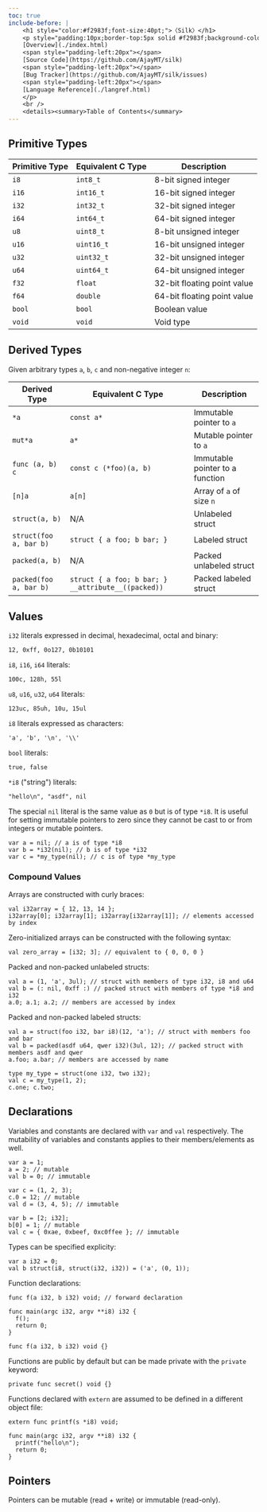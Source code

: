 ```yaml
---
toc: true
include-before: |
    <h1 style="color:#f2983f;font-size:40pt;">〈Silk〉</h1>
    <p style="padding:10px;border-top:5px solid #f2983f;background-color:#eee;font-size:13pt;">
    [Overview](./index.html)
    <span style="padding-left:20px"></span>
    [Source Code](https://github.com/AjayMT/silk)
    <span style="padding-left:20px"></span>
    [Bug Tracker](https://github.com/AjayMT/silk/issues)
    <span style="padding-left:20px"></span>
    [Language Reference](./langref.html)
    </p>
    <br />
    <details><summary>Table of Contents</summary>
---
```


</details>

## Primitive Types
| Primitive Type | Equivalent C Type | Description |
| -------------- | ----------------- | ----------- |
| `i8`           | `int8_t`          | 8-bit signed integer |
| `i16`          | `int16_t`         | 16-bit signed integer |
| `i32`          | `int32_t`         | 32-bit signed integer |
| `i64`          | `int64_t`         | 64-bit signed integer |
| `u8`           | `uint8_t`         | 8-bit unsigned integer |
| `u16`          | `uint16_t`        | 16-bit unsigned integer |
| `u32`          | `uint32_t`        | 32-bit unsigned integer |
| `u64`          | `uint64_t`        | 64-bit unsigned integer |
| `f32`          | `float`           | 32-bit floating point value |
| `f64`          | `double`          | 64-bit floating point value |
| `bool`         | `bool`            | Boolean value |
| `void`         | `void`            | Void type |

## Derived Types
Given arbitrary types `a`, `b`, `c` and non-negative integer `n`:

| Derived Type | Equivalent C Type | Description |
| ------------ | ----------------- | ----------- |
| `*a`         | `const a*`        | Immutable pointer to `a` |
| `mut*a`      | `a*`              | Mutable pointer to `a` |
| `func (a, b) c` | `const c (*foo)(a, b)` | Immutable pointer to a function |
| `[n]a`       | `a[n]`            | Array of `a` of size `n` |
| `struct(a, b)` | N/A             | Unlabeled struct |
| `struct(foo a, bar b)` | `struct { a foo; b bar; }` | Labeled struct |
| `packed(a, b)` | N/A | Packed unlabeled struct |
| `packed(foo a, bar b)` | `struct { a foo; b bar; } __attribute__((packed))` | Packed labeled struct |

## Values
`i32` literals expressed in decimal, hexadecimal, octal and binary:
```
12, 0xff, 0o127, 0b10101
```

`i8`, `i16`, `i64` literals:
```
100c, 128h, 55l
```

`u8`, `u16`, `u32`, `u64` literals:
```
123uc, 85uh, 10u, 15ul
```

`i8` literals expressed as characters:
```
'a', 'b', '\n', '\\'
```

`bool` literals:
```
true, false
```

`*i8` ("string") literals:
```
"hello\n", "asdf", nil
```

The special `nil` literal is the same value as `0` but is of type `*i8`. It is useful for setting immutable pointers to zero since they cannot be cast to or from integers or mutable pointers.

```
var a = nil; // a is of type *i8
var b = *i32(nil); // b is of type *i32
var c = *my_type(nil); // c is of type *my_type
```

### Compound Values
Arrays are constructed with curly braces:
```
val i32array = { 12, 13, 14 };
i32array[0]; i32array[1]; i32array[i32array[1]]; // elements accessed by index
```

Zero-initialized arrays can be constructed with the following syntax:
```
val zero_array = [i32; 3]; // equivalent to { 0, 0, 0 }
```

Packed and non-packed unlabeled structs:
```
val a = (1, 'a', 3ul); // struct with members of type i32, i8 and u64
val b = (: nil, 0xff :) // packed struct with members of type *i8 and i32
a.0; a.1; a.2; // members are accessed by index
```

Packed and non-packed labeled structs:
```
val a = struct(foo i32, bar i8)(12, 'a'); // struct with members foo and bar
val b = packed(asdf u64, qwer i32)(3ul, 12); // packed struct with members asdf and qwer
a.foo; a.bar; // members are accessed by name

type my_type = struct(one i32, two i32);
val c = my_type(1, 2);
c.one; c.two;
```

## Declarations
Variables and constants are declared with `var` and `val` respectively.
The mutability of variables and constants applies to their members/elements as well.
```
var a = 1;
a = 2; // mutable
val b = 0; // immutable

var c = (1, 2, 3);
c.0 = 12; // mutable
val d = (3, 4, 5); // immutable

var b = [2; i32];
b[0] = 1; // mutable
val c = { 0xae, 0xbeef, 0xc0ffee }; // immutable
```

Types can be specified explicity:
```
var a i32 = 0;
val b struct(i8, struct(i32, i32)) = ('a', (0, 1));
```

Function declarations:
```
func f(a i32, b i32) void; // forward declaration

func main(argc i32, argv **i8) i32 {
  f();
  return 0;
}

func f(a i32, b i32) void {}
```

Functions are public by default but can be made private with the `private` keyword:
```
private func secret() void {}
```

Functions declared with `extern` are assumed to be defined in a different object file:
```
extern func printf(s *i8) void;

func main(argc i32, argv **i8) i32 {
  printf("hello\n");
  return 0;
}
```

## Pointers
Pointers can be mutable (read + write) or immutable (read-only).
